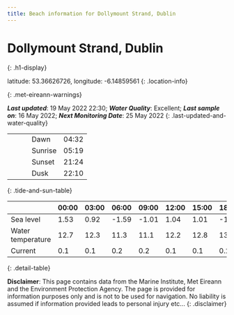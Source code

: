 ```yaml
---
title: Beach information for Dollymount Strand, Dublin
---
```

# Dollymount Strand, Dublin 
{: .h1-display}

latitude: 53.36626726, longitude: -6.14859561
{: .location-info}


{: .met-eireann-warnings}

___Last updated___: 19 May 2022 22:30; ___Water Quality___: Excellent;
___Last sample on___: 16 May 2022; ___Next Monitoring Date___: 25 May 2022
{: .last-updated-and-water-quality}

|   |   |   |   |   |
|---|---|---|---|---|
|   |   |   | Dawn  | 04:32 |
|   |   |   | Sunrise  | 05:19 |
|   |   |   | Sunset  | 21:24 |
|   |   |   | Dusk  | 22:10 |
{: .tide-and-sun-table}

<div></div>

| | 00:00 | 03:00 | 06:00 | 09:00 | 12:00 | 15:00 | 18:00 | 21:00 |
|---|---|---|---|---|---|---|---|---|
| Sea level | 1.53 | 0.92 | -1.59 | -1.01| 1.04 | 1.01 | -1.19 | -0.94 |
| Water temperature | 12.7 | 12.3 | 11.3 | 11.1 | 12.2 | 12.8 | 13.3 | 13.0 |
| Current | 0.1 | 0.1 | 0.2 | 0.2 | 0.1| 0.1 | 0.2 | 0.2 |
{: .detail-table}

__Disclaimer__: This page contains data from the Marine Institute,
Met Eireann and the Environment Protection Agency. The page is provided for
information purposes only and is not to be used for navigation. No liability
is assumed if information provided leads to personal injury etc...
{: .disclaimer}